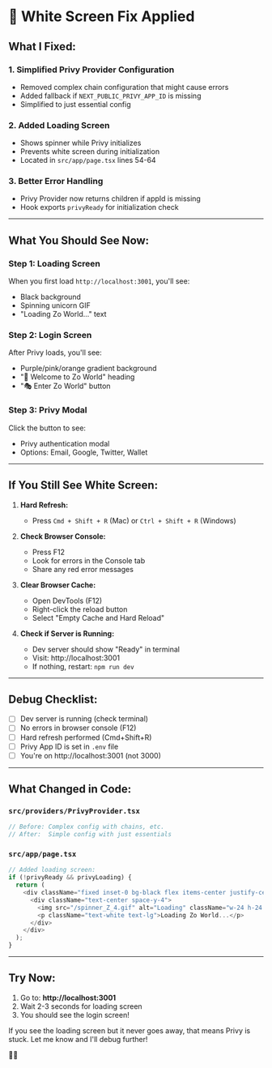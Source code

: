# 🔧 White Screen Fix Applied

## What I Fixed:

### 1. **Simplified Privy Provider Configuration**
   - Removed complex chain configuration that might cause errors
   - Added fallback if `NEXT_PUBLIC_PRIVY_APP_ID` is missing
   - Simplified to just essential config

### 2. **Added Loading Screen**
   - Shows spinner while Privy initializes
   - Prevents white screen during initialization
   - Located in `src/app/page.tsx` lines 54-64

### 3. **Better Error Handling**
   - Privy Provider now returns children if appId is missing
   - Hook exports `privyReady` for initialization check

---

## What You Should See Now:

### **Step 1: Loading Screen**
When you first load `http://localhost:3001`, you'll see:
- Black background
- Spinning unicorn GIF
- "Loading Zo World..." text

### **Step 2: Login Screen**
After Privy loads, you'll see:
- Purple/pink/orange gradient background
- "🦄 Welcome to Zo World" heading
- "🎭 Enter Zo World" button

### **Step 3: Privy Modal**
Click the button to see:
- Privy authentication modal
- Options: Email, Google, Twitter, Wallet

---

## If You Still See White Screen:

1. **Hard Refresh:**
   - Press `Cmd + Shift + R` (Mac) or `Ctrl + Shift + R` (Windows)
   
2. **Check Browser Console:**
   - Press F12
   - Look for errors in the Console tab
   - Share any red error messages

3. **Clear Browser Cache:**
   - Open DevTools (F12)
   - Right-click the reload button
   - Select "Empty Cache and Hard Reload"

4. **Check if Server is Running:**
   - Dev server should show "Ready" in terminal
   - Visit: http://localhost:3001
   - If nothing, restart: `npm run dev`

---

## Debug Checklist:

- [ ] Dev server is running (check terminal)
- [ ] No errors in browser console (F12)
- [ ] Hard refresh performed (Cmd+Shift+R)
- [ ] Privy App ID is set in `.env` file
- [ ] You're on http://localhost:3001 (not 3000)

---

## What Changed in Code:

### `src/providers/PrivyProvider.tsx`
```typescript
// Before: Complex config with chains, etc.
// After:  Simple config with just essentials
```

### `src/app/page.tsx`
```typescript
// Added loading screen:
if (!privyReady && privyLoading) {
  return (
    <div className="fixed inset-0 bg-black flex items-center justify-center">
      <div className="text-center space-y-4">
        <img src="/spinner_Z_4.gif" alt="Loading" className="w-24 h-24 mx-auto" />
        <p className="text-white text-lg">Loading Zo World...</p>
      </div>
    </div>
  );
}
```

---

## Try Now:

1. Go to: **http://localhost:3001**
2. Wait 2-3 seconds for loading screen
3. You should see the login screen!

If you see the loading screen but it never goes away, that means Privy is stuck. Let me know and I'll debug further!

🦄✨


